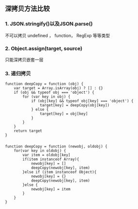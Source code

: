 ## 深拷贝方法比较

### 1. **JSON.stringify()以及JSON.parse()**

不可以拷贝 undefined ， function， RegExp 等等类型



### 2. **Object.assign(target, source)**

只能深拷贝嵌套一层



### 3. 递归拷贝

```
function deepCopy = function (obj) {
	var target = Array.isArray(obj) ? [] : {}
	if (obj && typeof obj === 'object') {
		for (var key in obj) {
			if (obj[key] && typeof obj[key] === 'object') {
				target[key] = deepCopy(obj[key])
			} else {
				target[key] = obj[key]
			}
		}
	}
	return target
}
```

### 

```
function deepCopy = function (newobj, oldobj) {
	for(var key in oldobj) {
		var item = oldobj[key]
		if(item instanceof Array){
			newobj[key] = []
			deepCopy(newobj[key], item)
		}else if (item instanceof Object){
			newobj[key] = {}
			deepCopy(newobj[key], item)
		}else {
			newobj[key] = item
		}
	}
}
```

